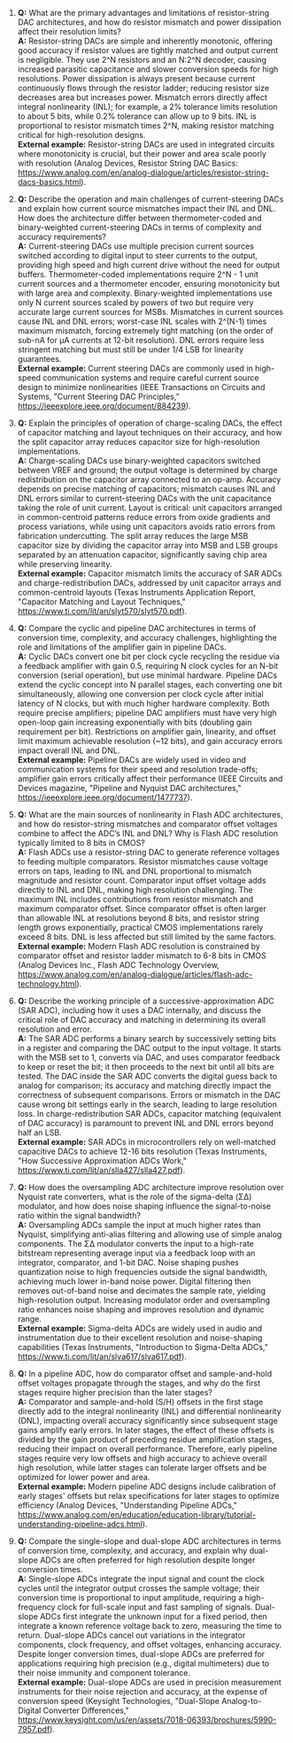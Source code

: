 1. **Q:** What are the primary advantages and limitations of resistor-string DAC architectures, and how do resistor mismatch and power dissipation affect their resolution limits?  
   **A:** Resistor-string DACs are simple and inherently monotonic, offering good accuracy if resistor values are tightly matched and output current is negligible. They use 2^N resistors and an N:2^N decoder, causing increased parasitic capacitance and slower conversion speeds for high resolutions. Power dissipation is always present because current continuously flows through the resistor ladder; reducing resistor size decreases area but increases power. Mismatch errors directly affect integral nonlinearity (INL); for example, a 2% tolerance limits resolution to about 5 bits, while 0.2% tolerance can allow up to 9 bits. INL is proportional to resistor mismatch times 2^N, making resistor matching critical for high-resolution designs.  
   **External example:** Resistor-string DACs are used in integrated circuits where monotonicity is crucial, but their power and area scale poorly with resolution (Analog Devices, Resistor String DAC Basics: https://www.analog.com/en/analog-dialogue/articles/resistor-string-dacs-basics.html).

2. **Q:** Describe the operation and main challenges of current-steering DACs and explain how current source mismatches impact their INL and DNL. How does the architecture differ between thermometer-coded and binary-weighted current-steering DACs in terms of complexity and accuracy requirements?  
   **A:** Current-steering DACs use multiple precision current sources switched according to digital input to steer currents to the output, providing high speed and high current drive without the need for output buffers. Thermometer-coded implementations require 2^N - 1 unit current sources and a thermometer encoder, ensuring monotonicity but with large area and complexity. Binary-weighted implementations use only N current sources scaled by powers of two but require very accurate large current sources for MSBs. Mismatches in current sources cause INL and DNL errors; worst-case INL scales with 2^(N-1) times maximum mismatch, forcing extremely tight matching (on the order of sub-nA for µA currents at 12-bit resolution). DNL errors require less stringent matching but must still be under 1/4 LSB for linearity guarantees.  
   **External example:** Current steering DACs are commonly used in high-speed communication systems and require careful current source design to minimize nonlinearities (IEEE Transactions on Circuits and Systems, "Current Steering DAC Principles," https://ieeexplore.ieee.org/document/884239).

3. **Q:** Explain the principles of operation of charge-scaling DACs, the effect of capacitor matching and layout techniques on their accuracy, and how the split capacitor array reduces capacitor size for high-resolution implementations.  
   **A:** Charge-scaling DACs use binary-weighted capacitors switched between VREF and ground; the output voltage is determined by charge redistribution on the capacitor array connected to an op-amp. Accuracy depends on precise matching of capacitors; mismatch causes INL and DNL errors similar to current-steering DACs with the unit capacitance taking the role of unit current. Layout is critical: unit capacitors arranged in common-centroid patterns reduce errors from oxide gradients and process variations, while using unit capacitors avoids ratio errors from fabrication undercutting. The split array reduces the large MSB capacitor size by dividing the capacitor array into MSB and LSB groups separated by an attenuation capacitor, significantly saving chip area while preserving linearity.  
   **External example:** Capacitor mismatch limits the accuracy of SAR ADCs and charge-redistribution DACs, addressed by unit capacitor arrays and common-centroid layouts (Texas Instruments Application Report, "Capacitor Matching and Layout Techniques," https://www.ti.com/lit/an/slyt570/slyt570.pdf).

4. **Q:** Compare the cyclic and pipeline DAC architectures in terms of conversion time, complexity, and accuracy challenges, highlighting the role and limitations of the amplifier gain in pipeline DACs.  
   **A:** Cyclic DACs convert one bit per clock cycle recycling the residue via a feedback amplifier with gain 0.5, requiring N clock cycles for an N-bit conversion (serial operation), but use minimal hardware. Pipeline DACs extend the cyclic concept into N parallel stages, each converting one bit simultaneously, allowing one conversion per clock cycle after initial latency of N clocks, but with much higher hardware complexity. Both require precise amplifiers; pipeline DAC amplifiers must have very high open-loop gain increasing exponentially with bits (doubling gain requirement per bit). Restrictions on amplifier gain, linearity, and offset limit maximum achievable resolution (~12 bits), and gain accuracy errors impact overall INL and DNL.  
   **External example:** Pipeline DACs are widely used in video and communication systems for their speed and resolution trade-offs; amplifier gain errors critically affect their performance (IEEE Circuits and Devices magazine, "Pipeline and Nyquist DAC architectures," https://ieeexplore.ieee.org/document/1477737).

5. **Q:** What are the main sources of nonlinearity in Flash ADC architectures, and how do resistor-string mismatches and comparator offset voltages combine to affect the ADC’s INL and DNL? Why is Flash ADC resolution typically limited to 8 bits in CMOS?  
   **A:** Flash ADCs use a resistor-string DAC to generate reference voltages to feeding multiple comparators. Resistor mismatches cause voltage errors on taps, leading to INL and DNL proportional to mismatch magnitude and resistor count. Comparator input offset voltage adds directly to INL and DNL, making high resolution challenging. The maximum INL includes contributions from resistor mismatch and maximum comparator offset. Since comparator offset is often larger than allowable INL at resolutions beyond 8 bits, and resistor string length grows exponentially, practical CMOS implementations rarely exceed 8 bits. DNL is less affected but still limited by the same factors.  
   **External example:** Modern Flash ADC resolution is constrained by comparator offset and resistor ladder mismatch to 6-8 bits in CMOS (Analog Devices Inc., Flash ADC Technology Overview, https://www.analog.com/en/analog-dialogue/articles/flash-adc-technology.html).

6. **Q:** Describe the working principle of a successive-approximation ADC (SAR ADC), including how it uses a DAC internally, and discuss the critical role of DAC accuracy and matching in determining its overall resolution and error.  
   **A:** The SAR ADC performs a binary search by successively setting bits in a register and comparing the DAC output to the input voltage. It starts with the MSB set to 1, converts via DAC, and uses comparator feedback to keep or reset the bit; it then proceeds to the next bit until all bits are tested. The DAC inside the SAR ADC converts the digital guess back to analog for comparison; its accuracy and matching directly impact the correctness of subsequent comparisons. Errors or mismatch in the DAC cause wrong bit settings early in the search, leading to large resolution loss. In charge-redistribution SAR ADCs, capacitor matching (equivalent of DAC accuracy) is paramount to prevent INL and DNL errors beyond half an LSB.  
   **External example:** SAR ADCs in microcontrollers rely on well-matched capacitive DACs to achieve 12-16 bits resolution (Texas Instruments, "How Successive Approximation ADCs Work," https://www.ti.com/lit/an/slla427/slla427.pdf).

7. **Q:** How does the oversampling ADC architecture improve resolution over Nyquist rate converters, what is the role of the sigma-delta (ΣΔ) modulator, and how does noise shaping influence the signal-to-noise ratio within the signal bandwidth?  
   **A:** Oversampling ADCs sample the input at much higher rates than Nyquist, simplifying anti-alias filtering and allowing use of simple analog components. The ΣΔ modulator converts the input to a high-rate bitstream representing average input via a feedback loop with an integrator, comparator, and 1-bit DAC. Noise shaping pushes quantization noise to high frequencies outside the signal bandwidth, achieving much lower in-band noise power. Digital filtering then removes out-of-band noise and decimates the sample rate, yielding high-resolution output. Increasing modulator order and oversampling ratio enhances noise shaping and improves resolution and dynamic range.  
   **External example:** Sigma-delta ADCs are widely used in audio and instrumentation due to their excellent resolution and noise-shaping capabilities (Texas Instruments, "Introduction to Sigma-Delta ADCs," https://www.ti.com/lit/an/slva617/slva617.pdf).

8. **Q:** In a pipeline ADC, how do comparator offset and sample-and-hold offset voltages propagate through the stages, and why do the first stages require higher precision than the later stages?  
   **A:** Comparator and sample-and-hold (S/H) offsets in the first stage directly add to the integral nonlinearity (INL) and differential nonlinearity (DNL), impacting overall accuracy significantly since subsequent stage gains amplify early errors. In later stages, the effect of these offsets is divided by the gain product of preceding residue amplification stages, reducing their impact on overall performance. Therefore, early pipeline stages require very low offsets and high accuracy to achieve overall high resolution, while latter stages can tolerate larger offsets and be optimized for lower power and area.  
   **External example:** Modern pipeline ADC designs include calibration of early stages' offsets but relax specifications for later stages to optimize efficiency (Analog Devices, "Understanding Pipeline ADCs," https://www.analog.com/en/education/education-library/tutorial-understanding-pipeline-adcs.html).

9. **Q:** Compare the single-slope and dual-slope ADC architectures in terms of conversion time, complexity, and accuracy, and explain why dual-slope ADCs are often preferred for high resolution despite longer conversion times.  
   **A:** Single-slope ADCs integrate the input signal and count the clock cycles until the integrator output crosses the sample voltage; their conversion time is proportional to input amplitude, requiring a high-frequency clock for full-scale input and fast sampling of signals. Dual-slope ADCs first integrate the unknown input for a fixed period, then integrate a known reference voltage back to zero, measuring the time to return. Dual-slope ADCs cancel out variations in the integrator components, clock frequency, and offset voltages, enhancing accuracy. Despite longer conversion times, dual-slope ADCs are preferred for applications requiring high precision (e.g., digital multimeters) due to their noise immunity and component tolerance.  
   **External example:** Dual-slope ADCs are used in precision measurement instruments for their noise rejection and accuracy, at the expense of conversion speed (Keysight Technologies, "Dual-Slope Analog-to-Digital Converter Differences," https://www.keysight.com/us/en/assets/7018-06393/brochures/5990-7957.pdf).
